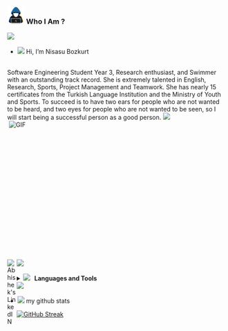 ### <picture><img src = "https://github.com/0xAbdulKhalid/0xAbdulKhalid/raw/main/assets/mdImages/about_me.gif" width = 40px></picture> Who I Am ?
<img src="https://user-images.githubusercontent.com/73097560/115834477-dbab4500-a447-11eb-908a-139a6edaec5c.gif"><br>

- <img src="https://media.giphy.com/media/hvRJCLFzcasrR4ia7z/giphy.gif" width="35"> Hi, I’m Nisasu Bozkurt

<br />
Software Engineering Student Year 3, Research enthusiast, and Swimmer with an outstanding track record. She is extremely talented in English, Research, Sports, Project Management and Teamwork. She has nearly 15 certificates from the Turkish Language Institution and the Ministry of Youth and Sports.
To succeed is to have two ears for people who are not wanted to be heard, and two eyes for people who are not wanted to be seen, so I will start being a successful person as a good person.

<img src="https://user-images.githubusercontent.com/73097560/115834477-dbab4500-a447-11eb-908a-139a6edaec5c.gif">

<!-- GİF -->
 <img align="right" alt="GIF" src="https://images-cdn.newscred.com/Zz04NjA3ZjljMjQ0ODkxMWViOWRjYzU1OGJkNjI1ZjVkZA==" width="500" height="320" />
 
<a href="https://www.linkedin.com/in/nisasubozkurt/">
  <img align="left" alt="Abhishek's LinkedIN" width="22px" src="https://raw.githubusercontent.com/peterthehan/peterthehan/master/assets/linkedin.svg" />
</a>

![](https://visitor-badge.glitch.me/badge?page_id=nisasubozkurt.nisasubozkurt)  

<details>
      <summary> <img src="https://media2.giphy.com/media/QssGEmpkyEOhBCb7e1/giphy.gif?cid=ecf05e47a0n3gi1bfqntqmob8g9aid1oyj2wr3ds3mg700bl&rid=giphy.gif" width ="25"><b> &nbsp;&nbsp;Languages&nbsp;and&nbsp;Tools</b></summary>
      <br />
      <p align="left">
      <br />
        <b>Languages:</b>
        <br><br>
        <code><img height="40" src="https://raw.githubusercontent.com/devicons/devicon/master/icons/dart/dart-original.svg"/></code>
        <code><img height="40" src="https://raw.githubusercontent.com/devicons/devicon/master/icons/python/python-original.svg"/></code>
        <code><img height="40" src="https://raw.githubusercontent.com/devicons/devicon/master/icons/swift/swift-original.svg"/></code>
        <code><img height="40" src="https://raw.githubusercontent.com/github/explore/80688e429a7d4ef2fca1e82350fe8e3517d3494d/topics/java/java.png"></code>
        <code><img height="40" src="https://raw.githubusercontent.com/devicons/devicon/master/icons/csharp/csharp-original.svg"/></code>
        <code><img height="40" src="https://raw.githubusercontent.com/devicons/devicon/master/icons/javascript/javascript-original.svg"/></code>
        <br><br>
        <b>Database:</b>
        <br><br>
        <code><img height="40" src="https://raw.githubusercontent.com/devicons/devicon/master/icons/mongodb/mongodb-original.svg"/></code>
        <code><img height="40" src="https://raw.githubusercontent.com/github/explore/80688e429a7d4ef2fca1e82350fe8e3517d3494d/topics/sql/sql.png"></code>
        <code><img height="40" src="https://www.svgrepo.com/show/303229/microsoft-sql-server-logo.svg"/></code>
        <br><br>
        <b>IDE's:</b>
        <br><br>
        <code><img height="40" src="https://upload.wikimedia.org/wikipedia/commons/thumb/9/9a/Visual_Studio_Code_1.35_icon.svg/2048px-Visual_Studio_Code_1.35_icon.svg.png"/></code>
        <code><img height="40" src="https://upload.wikimedia.org/wikipedia/commons/thumb/5/59/Visual_Studio_Icon_2019.svg/2060px-Visual_Studio_Icon_2019.svg.png"/></code> 
        <code><img height="40" src="https://upload.wikimedia.org/wikipedia/commons/thumb/9/98/Apache_NetBeans_Logo.svg/888px-Apache_NetBeans_Logo.svg.png"/></code>
        <code><img height="40" src="https://upload.wikimedia.org/wikipedia/ru/0/0c/Xcode_icon.png"/></code>
        <br><br>
        <b>Operating systems:</b>
        <br><br>
        <code><img height="40" src="https://upload.wikimedia.org/wikipedia/commons/c/c9/Finder_Icon_macOS_Big_Sur.png"/></code>
        <code><img height="40" src="https://preview.redd.it/ne6ukkej06t71.png?auto=webp&s=fbdc1cb1d60306fba3098f7b75a8e01812a97ada"/></code>
        <br><br>
        <b>Tools and Frameworks:</b>
        <br><br>
        <code><img height="40" src="https://user-images.githubusercontent.com/51419598/152648731-567997ec-ac1c-4a9c-a816-a1fb1882abbe.png"/></code>
        <code><img height="40" src="https://raw.githubusercontent.com/github/explore/80688e429a7d4ef2fca1e82350fe8e3517d3494d/topics/git/git.png"/></code>
        <code><img height="40" src="https://raw.githubusercontent.com/devicons/devicon/master/icons/nodejs/nodejs-original.svg"/></code>
        <code><img height="40" src="https://raw.githubusercontent.com/github/explore/80688e429a7d4ef2fca1e82350fe8e3517d3494d/topics/dotnet/dotnet.png"></code>
        <br>
      </p>
</details>



<!--🚧 **my todoist stats:**
TODO-IST:START
🏆  7,995 Karma Points           
🌸  Completed 0 tasks today           
✅  Completed 673 tasks so far           
⏳  Longest streak is 10 days
 TODO-IST:END -->

<img src="https://user-images.githubusercontent.com/73097560/115834477-dbab4500-a447-11eb-908a-139a6edaec5c.gif">

- <img src="https://media.giphy.com/media/iY8CRBdQXODJSCERIr/giphy.gif" width="35"> my github stats

[![GitHub Streak](http://github-readme-streak-stats.herokuapp.com?user=nisasubozkurt&theme=dark&background=000000)](https://git.io/streak-stats)
